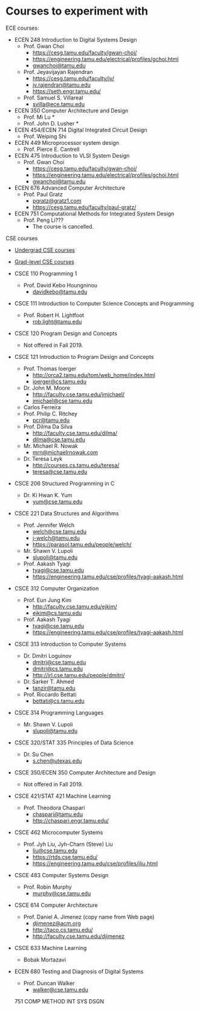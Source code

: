 #	Courses to experiment with


ECE courses:
+ ECEN 248 Introduction to Digital Systems Design
	- Prof. Gwan Choi
		* https://cesg.tamu.edu/faculty/gwan-choi/
		* https://engineering.tamu.edu/electrical/profiles/gchoi.html
		* gwanchoi@tamu.edu
	- Prof. Jeyavijayan Rajendran
		* https://cesg.tamu.edu/faculty/jv/
		* jv.rajendran@tamu.edu
		* https://seth.engr.tamu.edu/
	- Prof. Samuel S. Villareal
		* svilla@ece.tamu.edu
+ ECEN 350 Computer Architecture and Design
	- Prof. Mi Lu
		* 
	- Prof. John D. Lusher
		* 
+ ECEN 454/ECEN 714 Digital Integrated Circuit Design
	- Prof. Weiping Shi
+ ECEN 449 Microprocessor system design
	- Prof. Pierce E. Cantrell
+ ECEN 475 Introduction to VLSI System Design
	- Prof. Gwan Choi
		* https://cesg.tamu.edu/faculty/gwan-choi/
		* https://engineering.tamu.edu/electrical/profiles/gchoi.html
		* gwanchoi@tamu.edu
+ ECEN 676 Advanced Computer Architecture
	- Prof. Paul Gratz
		* pgratz@gratz1.com
		* https://cesg.tamu.edu/faculty/paul-gratz/
+ ECEN 751 Computational Methods for Integrated System Design
	- Prof. Peng Li???
		* The course is cancelled.

CSE courses
+ [Undergrad CSE courses](https://catalog.tamu.edu/undergraduate/course-descriptions/csce/)
+ [Grad-level CSE courses](https://catalog.tamu.edu/graduate/course-descriptions/csce/)
+ CSCE 110 Programming 1
	- Prof. David Kebo Houngninou
		* davidkebo@tamu.edu
+ CSCE 111 Introduction to Computer Science Concepts and Programming
	- Prof. Robert H. Lightfoot
		* rob.light@tamu.edu
+ CSCE 120 Program Design and Concepts
	- Not offered in Fall 2019.
+ CSCE 121 Introduction to Program Design and Concepts
	- Prof. Thomas Ioerger
		* http://orca2.tamu.edu/tom/web_home/index.html
		* ioerger@cs.tamu.edu
	- Dr. John M. Moore
		* http://faculty.cse.tamu.edu/jmichael/
		* jmichael@cse.tamu.edu
	- Carlos Ferreira
	- Prof. Philip C. Ritchey
		* pcr@tamu.edu
	- Prof. Dilma Da Silva
		* http://faculty.cse.tamu.edu/dilma/
		* dilma@cse.tamu.edu
	- Mr. Michael R. Nowak
		* mrn@michaelrnowak.com
	- Dr. Teresa Leyk
		* http://courses.cs.tamu.edu/teresa/
		* teresa@cse.tamu.edu
+ CSCE 206 Structured Programming in C
	- Dr. Ki Hwan K. Yum
		* yum@cse.tamu.edu
+ CSCE 221 Data Structures and Algorithms
	- Prof. Jennifer Welch
		* welch@cse.tamu.edu
		* j-welch@tamu.edu
		* https://parasol.tamu.edu/people/welch/
	- Mr. Shawn V. Lupoli
		* slupoli@tamu.edu
	- Prof. Aakash Tyagi
		* tyagi@cse.tamu.edu
		* https://engineering.tamu.edu/cse/profiles/tyagi-aakash.html
+ CSCE 312 Computer Organization
	- Prof. Eun Jung Kim
		* http://faculty.cse.tamu.edu/ejkim/
		* ejkim@cs.tamu.edu
	- Prof. Aakash Tyagi
		* tyagi@cse.tamu.edu
		* https://engineering.tamu.edu/cse/profiles/tyagi-aakash.html
+ CSCE 313 Introduction to Computer Systems
	- Dr. Dmitri Loguinov
		* dmitri@cse.tamu.edu
		* dmitri@cs.tamu.edu
		* http://irl.cse.tamu.edu/people/dmitri/
	- Dr. Sarker T. Ahmed
		* tanzir@tamu.edu
	- Prof. Riccardo Bettati
		* bettati@cs.tamu.edu
+ CSCE 314 Programming Languages
	- Mr. Shawn V. Lupoli
		* slupoli@tamu.edu
+ CSCE 320/STAT 335 Principles of Data Science
	- Dr. Su Chen
		* s.chen@utexas.edu
+ CSCE 350/ECEN 350 Computer Architecture and Design
	- Not offered in Fall 2019.
+ CSCE 421/STAT 421 Machine Learning
	- Prof. Theodora Chaspari
		* chaspari@tamu.edu
		* http://chaspari.engr.tamu.edu/
+ CSCE 462 Microcomputer Systems
	- Prof. Jyh Liu, Jyh-Charn (Steve) Liu
		* liu@cse.tamu.edu
		* https://rtds.cse.tamu.edu/
		* https://engineering.tamu.edu/cse/profiles/jliu.html
+ CSCE 483 Computer Systems Design
	- Prof. Robin Murphy
		* murphy@cse.tamu.edu
+ CSCE 614 Computer Architecture
	- Prof. Daniel A. Jimenez (copy name from Web page)
		* djimenez@acm.org
		* http://taco.cs.tamu.edu/
		* http://faculty.cse.tamu.edu/djimenez
+ CSCE 633 Machine Learning
	- 	Bobak Mortazavi








+ ECEN 680 Testing and Diagnosis of Digital Systems
	- Prof. Duncan Walker
		* walker@cse.tamu.edu

 	751	COMP METHOD INT SYS DSGN
